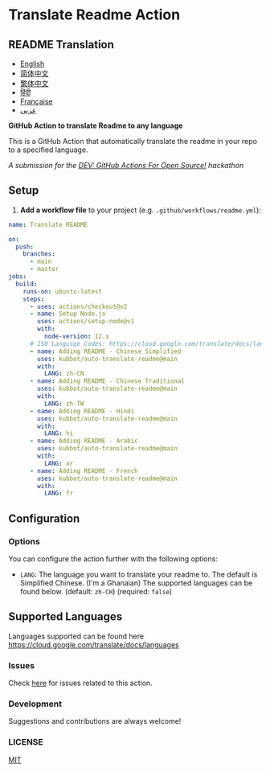 # Translate Readme Action

## README Translation
- [English](README.md)
- [简体中文](README_zh-CN.md)
- [繁体中文](README_zh-TW.md)
- [हिंदी](README_hi.md)
- [Française](README_fr.md)
- [عربى](README_ar.md)

**GitHub Action to translate Readme to any language**

This is a GitHub Action that automatically translate the readme in your repo to a specified language.

_A submission for the [DEV: GitHub Actions For Open Source!](https://dev.to/devteam/announcing-the-github-actions-hackathon-on-dev-3ljn) hackathon_

## Setup

1. **Add a workflow file** to your project (e.g. `.github/workflows/readme.yml`):
```yaml
name: Translate README

on:
  push:
    branches:
      - main
      - master
jobs:
  build:
    runs-on: ubuntu-latest
    steps:
      - uses: actions/checkout@v2
      - name: Setup Node.js
        uses: actions/setup-node@v1
        with:
          node-version: 12.x
      # ISO Langusge Codes: https://cloud.google.com/translate/docs/languages  
      - name: Adding README - Chinese Simplified
        uses: kubbot/auto-translate-readme@main
        with:
          LANG: zh-CN
      - name: Adding README - Chinese Traditional
        uses: kubbot/auto-translate-readme@main
        with:
          LANG: zh-TW
      - name: Adding README - Hindi
        uses: kubbot/auto-translate-readme@main
        with:
          LANG: hi
      - name: Adding README - Arabic
        uses: kubbot/auto-translate-readme@main
        with:
          LANG: ar
      - name: Adding README - French
        uses: kubbot/auto-translate-readme@main
        with:
          LANG: fr
```

## Configuration

### Options

You can configure the action further with the following options:

- `LANG`: The language you want to translate your readme to. The default is Simplified Chinese. (I'm a Ghanaian) The supported languages can be found below.
  (default: `zh-CH`) (required: `false`)

## Supported Languages

Languages supported can be found here https://cloud.google.com/translate/docs/languages

### Issues

Check [here](https://github.com/kubbot/auto-translate-readme/issues/1) for issues related to this action.

### Development

Suggestions and contributions are always welcome!

### LICENSE

[MIT](./LICENSE)
